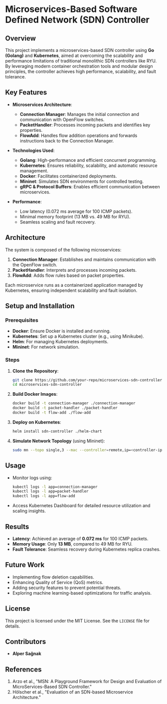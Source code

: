 # Microservices-Based Software Defined Network (SDN) Controller

## Overview

This project implements a microservices-based SDN controller using **Go (Golang)** and **Kubernetes**, aimed at overcoming the scalability and performance limitations of traditional monolithic SDN controllers like RYU. By leveraging modern container orchestration tools and modular design principles, the controller achieves high performance, scalability, and fault tolerance.

## Key Features

- **Microservices Architecture**: 
  - **Connection Manager**: Manages the initial connection and communication with OpenFlow switches.
  - **PacketHandler**: Processes incoming packets and identifies key properties.
  - **FlowAdd**: Handles flow addition operations and forwards instructions back to the Connection Manager.

- **Technologies Used**:
  - **Golang**: High-performance and efficient concurrent programming.
  - **Kubernetes**: Ensures reliability, scalability, and automatic resource management.
  - **Docker**: Facilitates containerized deployments.
  - **Mininet**: Simulates SDN environments for controlled testing.
  - **gRPC & Protocol Buffers**: Enables efficient communication between microservices.

- **Performance**:
  - Low latency (0.072 ms average for 100 ICMP packets).
  - Minimal memory footprint (13 MB vs. 49 MB for RYU).
  - Seamless scaling and fault recovery.

## Architecture

The system is composed of the following microservices:

1. **Connection Manager**: Establishes and maintains communication with the OpenFlow switch.
2. **PacketHandler**: Interprets and processes incoming packets.
3. **FlowAdd**: Adds flow rules based on packet properties.

Each microservice runs as a containerized application managed by Kubernetes, ensuring independent scalability and fault isolation.

## Setup and Installation

### Prerequisites

- **Docker**: Ensure Docker is installed and running.
- **Kubernetes**: Set up a Kubernetes cluster (e.g., using Minikube).
- **Helm**: For managing Kubernetes deployments.
- **Mininet**: For network simulation.

### Steps

1. **Clone the Repository**:
    ```bash
    git clone https://github.com/your-repo/microservices-sdn-controller.git
    cd microservices-sdn-controller
    ```

2. **Build Docker Images**:
    ```bash
    docker build -t connection-manager ./connection-manager
    docker build -t packet-handler ./packet-handler
    docker build -t flow-add ./flow-add
    ```

3. **Deploy on Kubernetes**:
    ```bash
    helm install sdn-controller ./helm-chart
    ```

4. **Simulate Network Topology** (using Mininet):
    ```bash
    sudo mn --topo single,3 --mac --controller=remote,ip=<controller-ip>,port=6633 --switch ovsk
    ```

## Usage

- Monitor logs using:
  ```bash
  kubectl logs -l app=connection-manager
  kubectl logs -l app=packet-handler
  kubectl logs -l app=flow-add
  ```

- Access Kubernetes Dashboard for detailed resource utilization and scaling insights.

## Results

- **Latency**: Achieved an average of **0.072 ms** for 100 ICMP packets.
- **Memory Usage**: Only **13 MB**, compared to 49 MB for RYU.
- **Fault Tolerance**: Seamless recovery during Kubernetes replica crashes.

## Future Work

- Implementing flow deletion capabilities.
- Enhancing Quality of Service (QoS) metrics.
- Adding security features to prevent potential threats.
- Exploring machine learning-based optimizations for traffic analysis.

## License

This project is licensed under the MIT License. See the `LICENSE` file for details.

## Contributors

- **Alper Sağnak**

## References

1. Arzo et al., "MSN: A Playground Framework for Design and Evaluation of MicroServices-Based SDN Controller."
2. Hölscher et al., "Evaluation of an SDN-based Microservice Architecture."
